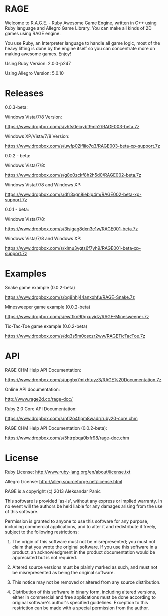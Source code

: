RAGE
====

Welcome to R.A.G.E. - Ruby Awesome Game Engine, written in C++ using Ruby language and Allegro Game Library.
You can make all kinds of 2D games using RAGE engine.

You use Ruby, an Interpreter language to handle all game logic, most of the heavy lifting is done by the engine itself
so you can concentrate more on making awesome games. Enjoy!

Using Ruby Version: 2.0.0-p247

Using Allegro Version: 5.0.10

Releases
====

0.0.3-beta:

Windows Vista/7/8 Version:

https://www.dropbox.com/s/vhfs0eiqvbt9mh2/RAGE003-beta.7z

Windows XP/Vista/7/8 Version:

https://www.dropbox.com/s/uwfp02ifliio7q3/RAGE003-beta-xp-support.7z

0.0.2 - beta:

Windows Vista/7/8:

https://www.dropbox.com/s/g8o0zckf8h2h5d0/RAGE002-beta.7z


Windows Vista/7/8 and Windows XP:

https://www.dropbox.com/s/dfr3xgn8ieblp4m/RAGE002-beta-xp-support.7z

0.0.1 - beta:

Windows Vista/7/8:

https://www.dropbox.com/s/3isigag8dxn3e1w/RAGE001-beta.7z

Windows Vista/7/8 and Windows XP:

https://www.dropbox.com/s/xlmu3vgts6f7yh9/RAGE001-beta-xp-support.7z

Examples
====

Snake game example (0.0.2-beta)

https://www.dropbox.com/s/bq8hhj44anxohfu/RAGE-Snake.7z

Minesweeper game example (0.0.2-beta)

https://www.dropbox.com/s/ewtfkn90gxuyidz/RAGE-Minesweeper.7z

Tic-Tac-Toe game example (0.0.2-beta)

https://www.dropbox.com/s/dq3s5m0osczr2ww/RAGETicTacToe.7z

API
====

RAGE CHM Help API Documentation:

https://www.dropbox.com/s/upgbx7mixhtuyz3/RAGE%20Documentation.7z

Online API documentation:

http://www.rage2d.co/rage-doc/

Ruby 2.0 Core API Documentation:

https://www.dropbox.com/s/nfl2o4flpm8wadr/ruby20-core.chm

RAGE CHM Help API Documentation (0.0.2-beta):

https://www.dropbox.com/s/5htrpbqa0lxfr98/rage-doc.chm

License
====

Ruby License: http://www.ruby-lang.org/en/about/license.txt

Allegro License: http://alleg.sourceforge.net/license.html

RAGE is a copyright (c) 2013 Aleksandar Panic


This software is provided 'as-is', without any express or implied
warranty. In no event will the authors be held liable for any damages
arising from the use of this software.


Permission is granted to anyone to use this software for any purpose,
including commercial applications, and to alter it and redistribute it
freely, subject to the following restrictions:


1. The origin of this software must not be misrepresented; you must not claim that you wrote the original software. If you use this software in a product, an acknowledgment in the product documentation would be appreciated but is not required.


2. Altered source versions must be plainly marked as such, and must not be misrepresented as being the original software.


3. This notice may not be removed or altered from any source distribution.


4. Distribution of this software in binary form, including altered versions, either in commercial and free applications must be done according to original software's author's specified guidelines. Exception to this restriction can be made with a special permission from the author.

